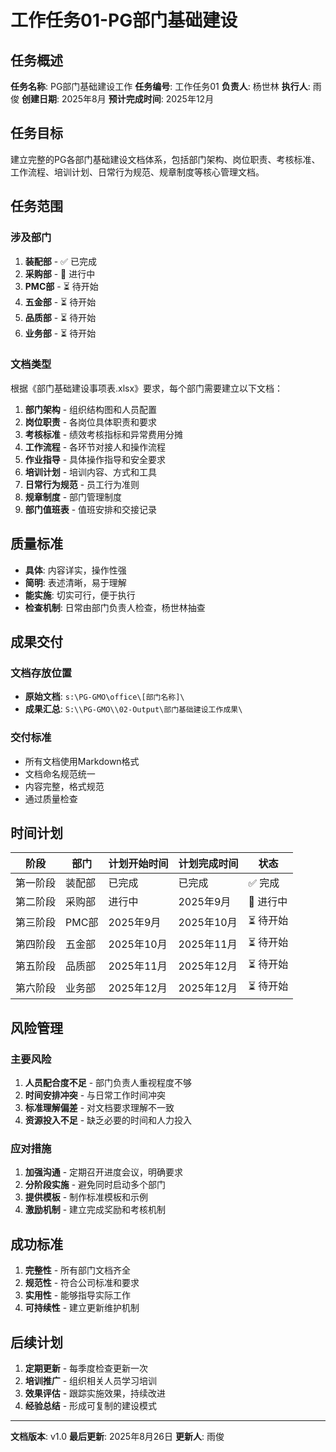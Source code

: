 ﻿# 工作任务01-PG部门基础建设

## 任务概述

**任务名称**: PG部门基础建设工作
**任务编号**: 工作任务01
**负责人**: 杨世林
**执行人**: 雨俊
**创建日期**: 2025年8月
**预计完成时间**: 2025年12月

## 任务目标

建立完整的PG各部门基础建设文档体系，包括部门架构、岗位职责、考核标准、工作流程、培训计划、日常行为规范、规章制度等核心管理文档。

## 任务范围

### 涉及部门
1. **装配部** - ✅ 已完成
2. **采购部** - 🔄 进行中
3. **PMC部** - ⏳ 待开始
4. **五金部** - ⏳ 待开始
5. **品质部** - ⏳ 待开始
6. **业务部** - ⏳ 待开始

### 文档类型
根据《部门基础建设事项表.xlsx》要求，每个部门需要建立以下文档：

1. **部门架构** - 组织结构图和人员配置
2. **岗位职责** - 各岗位具体职责和要求
3. **考核标准** - 绩效考核指标和异常费用分摊
4. **工作流程** - 各环节对接人和操作流程
5. **作业指导** - 具体操作指导和安全要求
6. **培训计划** - 培训内容、方式和工具
7. **日常行为规范** - 员工行为准则
8. **规章制度** - 部门管理制度
9. **部门值班表** - 值班安排和交接记录

## 质量标准

- **具体**: 内容详实，操作性强
- **简明**: 表述清晰，易于理解
- **能实施**: 切实可行，便于执行
- **检查机制**: 日常由部门负责人检查，杨世林抽查

## 成果交付

### 文档存放位置
- **原始文档**: `s:\PG-GMO\office\[部门名称]\`
- **成果汇总**: `S:\\PG-GMO\\02-Output\部门基础建设工作成果\`

### 交付标准
- 所有文档使用Markdown格式
- 文档命名规范统一
- 内容完整，格式规范
- 通过质量检查

## 时间计划

| 阶段 | 部门 | 计划开始时间 | 计划完成时间 | 状态 |
|------|------|-------------|-------------|------|
| 第一阶段 | 装配部 | 已完成 | 已完成 | ✅ 完成 |
| 第二阶段 | 采购部 | 进行中 | 2025年9月 | 🔄 进行中 |
| 第三阶段 | PMC部 | 2025年9月 | 2025年10月 | ⏳ 待开始 |
| 第四阶段 | 五金部 | 2025年10月 | 2025年11月 | ⏳ 待开始 |
| 第五阶段 | 品质部 | 2025年11月 | 2025年12月 | ⏳ 待开始 |
| 第六阶段 | 业务部 | 2025年12月 | 2025年12月 | ⏳ 待开始 |

## 风险管理

### 主要风险
1. **人员配合度不足** - 部门负责人重视程度不够
2. **时间安排冲突** - 与日常工作时间冲突
3. **标准理解偏差** - 对文档要求理解不一致
4. **资源投入不足** - 缺乏必要的时间和人力投入

### 应对措施
1. **加强沟通** - 定期召开进度会议，明确要求
2. **分阶段实施** - 避免同时启动多个部门
3. **提供模板** - 制作标准模板和示例
4. **激励机制** - 建立完成奖励和考核机制

## 成功标准

1. **完整性** - 所有部门文档齐全
2. **规范性** - 符合公司标准和要求
3. **实用性** - 能够指导实际工作
4. **可持续性** - 建立更新维护机制

## 后续计划

1. **定期更新** - 每季度检查更新一次
2. **培训推广** - 组织相关人员学习培训
3. **效果评估** - 跟踪实施效果，持续改进
4. **经验总结** - 形成可复制的建设模式

---

**文档版本**: v1.0
**最后更新**: 2025年8月26日
**更新人**: 雨俊
